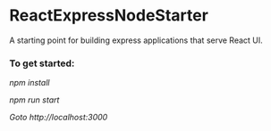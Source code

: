 # ReactExpressNodeStarter
A starting point for building express applications that serve React UI.

### To get started:
*npm install*

*npm run start*

*Goto http://localhost:3000*
